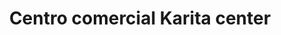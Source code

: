 ---
title: "Centro comercial Karita center"
url: /barcelona/centro-comercial-karita-center/
shop: centro comercial
---